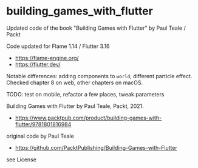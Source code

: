 # building_games_with_flutter

Updated code of the book "Building Games with Flutter" by Paul Teale / Packt

Code updated for Flame 1.14 / Flutter 3.16

- https://flame-engine.org/
- https://flutter.dev/

Notable differences: adding components to `world`, different particle effect. Checked chapter 8 on web, other chapters on macOS.

TODO: test on mobile, refactor a few places, tweak parameters

Building Games with Flutter by Paul Teale, Packt, 2021.
- https://www.packtpub.com/product/building-games-with-flutter/9781801816984

original code by Paul Teale
- https://github.com/PacktPublishing/Building-Games-with-Flutter

see License




